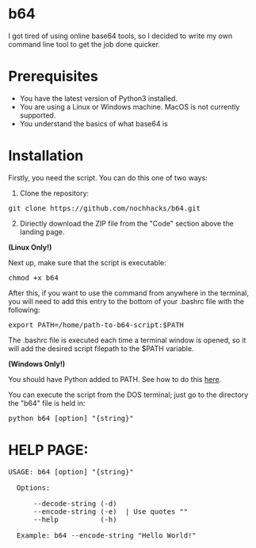 # b64
I got tired of using online base64 tools, so I decided to write my own command line tool to get the job done quicker.

# Prerequisites
* You have the latest version of Python3 installed.
* You are using a Linux or Windows machine. MacOS is not currently supported.
* You understand the basics of what base64 is

# Installation
Firstly, you need the script. You can do this one of two ways:

1) Clone the repository:

<pre>git clone https://github.com/nochhacks/b64.git</pre>

2) Diriectly download the ZIP file from the "Code" section above the landing page.


<b>(Linux Only!)</b>

Next up, make sure that the script is executable:
<pre>chmod +x b64</pre>

After this, if you want to use the command from anywhere in the terminal, you will need to add this entry to the bottom of your .bashrc file with the following:
<pre>export PATH=/home/path-to-b64-script:$PATH</pre>

The .bashrc file is executed each time a terminal window is opened, so it will add the desired script filepath to the $PATH variable.

<b>(Windows Only!)</b>

You should have Python added to PATH. 
See how to do this <a href="https://datatofish.com/add-python-to-windows-path/">here</a>.

You can execute the script from the DOS terminal; just go to the directory the "b64" file is held in:
<pre>
python b64 [option] "{string}" 
</pre>

# HELP PAGE:

<pre>USAGE: b64 [option] "{string}"
  
  Options:
  
      --decode-string (-d) <base64 encoded string>
      --encode-string (-e) <String to be encoded in base64> | Use quotes ""
      --help          (-h)

  Example: b64 --encode-string "Hello World!"

</pre>
